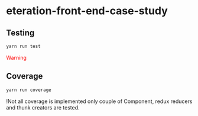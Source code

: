 # eteration-front-end-case-study

## Testing 
```bash
yarn run test
```

<span style="color:red">Warning</span>

## Coverage
```bash
yarn run coverage
```

!Not all coverage is implemented only couple of Component, redux reducers and thunk creators are tested.
